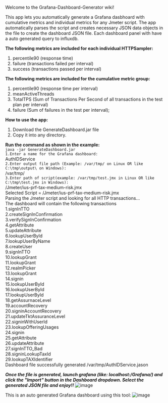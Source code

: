 Welcome to the Grafana-Dashboard-Generator wiki! 

This app lets you automatically generate a Grafana dasbhoard with cumulative metrics and individual metrics for any Jmeter script. The app automatically parses the script and creates necessary JSON data objects in the file to create the dashboard JSON file. Each dashboard panel with have a auto generated query to influxdb.

**The following metrics are included for each individual HTTPSampler:**<br>
1. percentile90 (response time)<br>
2. failure (transactions failed per interval)<br>
3. success (transactions passed per interval)<br>

**The following metrics are included for the cumulative metric group:**<br>
1. percentile90 (response time per interval)<br>
2. meanActiveThreads<br>
3. TotalTPS (Sum of Transactions Per Second of all transactions in the test plan per interval)<br>
4. failure (Sum of failures in the test per interval);<br>

**How to use the app:**<br>
1. Download the GenerateDashboard.jar file<br>
2. Copy it into any directory.<br>

**Run the command as shown in the example:**<br>
`java -jar GenerateDashboard.jar`<br>
`1.Enter a name for the Grafana dashboard:`<br>
AuthIDService<br>
`2.Enter output file path (Example: /var/tmp/ on Linux OR like C:\tmp\output\ on Windows):`<br>
/var/tmp/<br>
`3.Enter path of script(example: /var/tmp/test.jmx in Linux OR like C:\tmp\test.jmx in Windows):`<br>
/Jmeter/ius-prf-tax-medium-risk.jmx<br>
Selected Script = /Jmeter/ius-prf-tax-medium-risk.jmx<br>
Parsing the Jmeter script and looking for all HTTP transactions...<br>
The dashboard will contain the following transactions<br>
1.signInTTO<br>
2.createSignInConfirmation<br>
3.verifySignInConfirmation<br>
4.getAttribute<br>
5.updateAttribute<br>
6.lookupUserById<br>
7.lookupUserByName<br>
8.createUser<br>
9.signInTTO<br>
10.lookupGrant<br>
11.lookupGrant<br>
12.realmPicker<br>
13.lookupGrant<br>
14.signin<br>
15.lookupUserById<br>
16.lookupUserById<br>
17.lookupUserById<br>
18.getAssurnaceLevel<br>
19.accountRecovery<br>
20.signinAccountRecovery<br>
21.updateTktAssuranceLevel<br>
22.signinWithUserId<br>
23.lookupOfferingUsages<br>
24.signin<br>
25.getAttribute<br>
26.updateAttribute<br>
27.signInTTO_Bad<br>
28.signinLookupTaxId<br>
29.lookupTAXIdentifier<br>
Dashboard file successfully generated /var/tmp/AuthIDService.jason

**_Once the file is generated, launch grafana (like: localhost:<blahPort>/Grafana/) and click the "Import" button in the Dashboard dropdown. Select the generated JSON file and enjoy!!_**
![image](https://cloud.githubusercontent.com/assets/7585681/7110874/5a74204a-e16d-11e4-883b-8e7f0e5d8456.png)

This is an auto generated Grafana dashboard using this tool:
![image](https://cloud.githubusercontent.com/assets/7585681/7110890/917f3ebc-e16d-11e4-8ff1-1d49fd7e8018.png)
